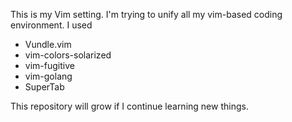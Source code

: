 This is my Vim setting. I'm trying to unify all my vim-based coding environment.
I used 

*	Vundle.vim
*	vim-colors-solarized
*	vim-fugitive
*	vim-golang
* 	SuperTab

This repository will grow if I continue learning new things.
